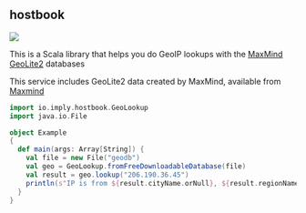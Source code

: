 ## hostbook

<img src="https://cloud.githubusercontent.com/assets/1214075/9833710/7f8fe0f6-5956-11e5-9098-1c3f413186f5.png" />

This is a Scala library that helps you do GeoIP lookups with the
[MaxMind GeoLite2](https://www.maxmind.com/en/geoip2-services-and-databases) databases

This service includes GeoLite2 data created by MaxMind, available from [Maxmind](http://www.maxmind.com")

```scala
import io.imply.hostbook.GeoLookup
import java.io.File

object Example
{
  def main(args: Array[String]) {
    val file = new File("geodb")
    val geo = GeoLookup.fromFreeDownloadableDatabase(file)
    val result = geo.lookup("206.190.36.45")
    println(s"IP is from ${result.cityName.orNull}, ${result.regionName.orNull}, ${result.countryName.orNull}.")
  }
}
```
